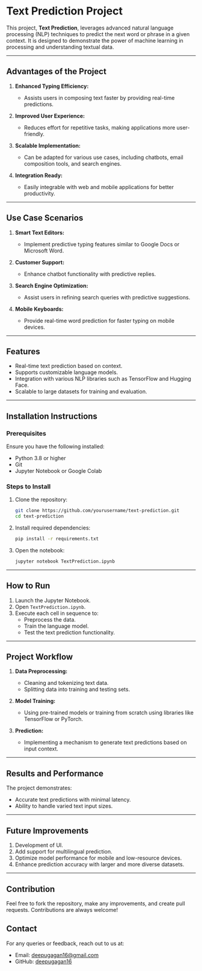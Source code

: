 # Text Prediction Project

This project, **Text Prediction**, leverages advanced natural language processing (NLP) techniques to predict the next word or phrase in a given context. It is designed to demonstrate the power of machine learning in processing and understanding textual data.

---

## **Advantages of the Project**

1. **Enhanced Typing Efficiency:**
   - Assists users in composing text faster by providing real-time predictions.

2. **Improved User Experience:**
   - Reduces effort for repetitive tasks, making applications more user-friendly.

3. **Scalable Implementation:**
   - Can be adapted for various use cases, including chatbots, email composition tools, and search engines.

4. **Integration Ready:**
   - Easily integrable with web and mobile applications for better productivity.

---

## **Use Case Scenarios**

1. **Smart Text Editors:**
   - Implement predictive typing features similar to Google Docs or Microsoft Word.

2. **Customer Support:**
   - Enhance chatbot functionality with predictive replies.

3. **Search Engine Optimization:**
   - Assist users in refining search queries with predictive suggestions.

4. **Mobile Keyboards:**
   - Provide real-time word prediction for faster typing on mobile devices.

---

## **Features**

- Real-time text prediction based on context.
- Supports customizable language models.
- Integration with various NLP libraries such as TensorFlow and Hugging Face.
- Scalable to large datasets for training and evaluation.

---

## **Installation Instructions**

### **Prerequisites**

Ensure you have the following installed:
- Python 3.8 or higher
- Git
- Jupyter Notebook or Google Colab

### **Steps to Install**

1. Clone the repository:
   ```bash
   git clone https://github.com/yourusername/text-prediction.git
   cd text-prediction
   ```

2. Install required dependencies:
   ```bash
   pip install -r requirements.txt
   ```

3. Open the notebook:
   ```bash
   jupyter notebook TextPrediction.ipynb
   ```

---

## **How to Run**

1. Launch the Jupyter Notebook.
2. Open `TextPrediction.ipynb`.
3. Execute each cell in sequence to:
   - Preprocess the data.
   - Train the language model.
   - Test the text prediction functionality.

---

## **Project Workflow**

1. **Data Preprocessing:**
   - Cleaning and tokenizing text data.
   - Splitting data into training and testing sets.

2. **Model Training:**
   - Using pre-trained models or training from scratch using libraries like TensorFlow or PyTorch.

3. **Prediction:**
   - Implementing a mechanism to generate text predictions based on input context.

---

## **Results and Performance**

The project demonstrates:
- Accurate text predictions with minimal latency.
- Ability to handle varied text input sizes.

---

## **Future Improvements**

1. Development of UI.
2. Add support for multilingual prediction.
3. Optimize model performance for mobile and low-resource devices.
4. Enhance prediction accuracy with larger and more diverse datasets.

---

## Contribution
Feel free to fork the repository, make any improvements, and create pull requests. Contributions are always welcome!

## Contact
For any queries or feedback, reach out to us at: 
- Email: deepugagan16@gmail.com
- GitHub: [deepugagan16](https://github.com/deepugagan16)
